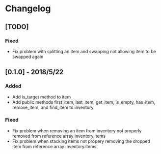 # Changelog

## [TODO]
### Fixed
- Fix problem with splitting an item and swapping not allowing item to be swapped again

## [0.1.0] - 2018/5/22
### Added
- Add is_target method to item
- Add public methods first_item, last_item, get_item, is_empty, has_item, remove_item, and find_item to inventory
### Fixed
- Fix problem when removing an item from inventory not properly removed from reference array inventory.items
- Fix problem when stacking items not propery removing the dropped item from reference array inventory.items